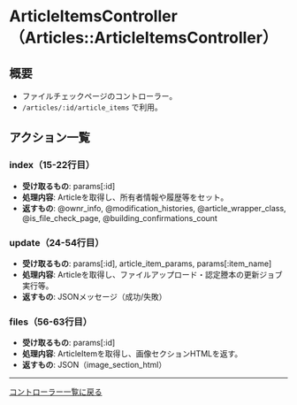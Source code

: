 # ArticleItemsController（Articles::ArticleItemsController）

## 概要
- ファイルチェックページのコントローラー。
- `/articles/:id/article_items` で利用。

## アクション一覧

### index（15-22行目）
- **受け取るもの**: params[:id]
- **処理内容**: Articleを取得し、所有者情報や履歴等をセット。
- **返すもの**: @ownr_info, @modification_histories, @article_wrapper_class, @is_file_check_page, @building_confirmations_count

### update（24-54行目）
- **受け取るもの**: params[:id], article_item_params, params[:item_name]
- **処理内容**: Articleを取得し、ファイルアップロード・認定謄本の更新ジョブ実行等。
- **返すもの**: JSONメッセージ（成功/失敗）

### files（56-63行目）
- **受け取るもの**: params[:id]
- **処理内容**: ArticleItemを取得し、画像セクションHTMLを返す。
- **返すもの**: JSON（image_section_html）

---

[コントローラー一覧に戻る](../supplier_controllers_index.md) 